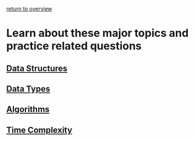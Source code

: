 ---
---
[return to overview](/interview)

# Learn about these major topics and practice related questions

## [Data Structures](data-structures)
## [Data Types](data-types-index)
## [Algorithms](../concepts/algorithms)
## [Time Complexity](../concepts/time-complexity)
